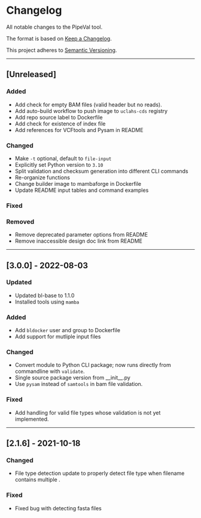 # Changelog
All notable changes to the PipeVal tool.

The format is based on [Keep a Changelog](https://keepachangelog.com/en/1.0.0/).

This project adheres to [Semantic Versioning](https://semver.org/spec/v2.0.0.html).

---

## [Unreleased]
### Added
- Add check for empty BAM files (valid header but no reads).
- Add auto-build workflow to push image to `uclahs-cds` registry
- Add repo source label to Dockerfile
- Add check for existence of index file
- Add references for VCFtools and Pysam in README

### Changed
- Make `-t` optional, default to `file-input`
- Explicitly set Python version to `3.10`
- Split validation and checksum generation into different CLI commands
- Re-organize functions
- Change builder image to mambaforge in Dockerfile
- Update README input tables and command examples

### Fixed

### Removed 
- Remove deprecated parameter options from README
- Remove inaccessible design doc link from README
---

## [3.0.0] - 2022-08-03
### Updated
- Updated bl-base to 1.1.0
- Installed tools using `mamba`

### Added
- Add `bldocker` user and group to Dockerfile
- Add support for mutliple input files

### Changed
- Convert module to Python CLI package; now runs directly from commandline with `validate`.
- Single source package version from \_\_init__.py
- Use `pysam` instead of `samtools` in bam file validation.

### Fixed
- Add handling for valid file types whose validation is not yet implemented.

---

## [2.1.6] - 2021-10-18
### Changed
-  File type detection update to properly detect file type when filename contains multiple .

### Fixed
- Fixed bug with detecting fasta files
